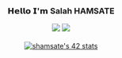 <div align="center">
<H3/>𝗛𝗲𝗹𝗹𝗼 𝗜'𝗺 Salah HAMSATE
  
[![](https://img.shields.io/badge/-@Bigby.-%231DA1F2?style=flat-square&logo=twitter&logoColor=ffffff)](https://twitter.com/Salah_HT)
[![](https://img.shields.io/badge/-@Bigby.-%23181717?style=flat-square&logo=github)](https://github.com/SalaHmT)
</div>
<div align="center">
  <a href="https://github.com/oakoudad/badge42"><img src="https://badge.mediaplus.ma/greenbinary/shamsate" alt="shamsate's 42 stats" /></a>

</div>



  


